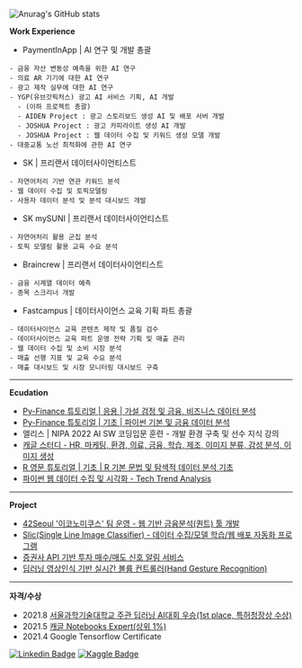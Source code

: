 ![Anurag's GitHub stats](https://github-readme-stats.vercel.app/api?username=sw-song&show_icons=true&theme=merko)

**Work Experience**


- PaymentInApp | AI 연구 및 개발 총괄
```
- 금융 자산 변동성 예측을 위한 AI 연구
- 의료 AR 기기에 대한 AI 연구
- 광고 제작 실무에 대한 AI 연구
- YGP(유브갓픽처스) 광고 AI 서비스 기획, AI 개발
  - (이하 프로젝트 총괄)
  - AIDEN Project : 광고 스토리보드 생성 AI 및 배포 서버 개발
  - JOSHUA Project : 광고 카피라이트 생성 AI 개발
  - JOSHUA Project : 웹 데이터 수집 및 키워드 생성 모델 개발
- 대중교통 노선 최적화에 관한 AI 연구
```

- SK | 프리랜서 데이터사이언티스트
```
- 자연어처리 기반 연관 키워드 분석
- 웹 데이터 수집 및 토픽모델링
- 사용자 데이터 분석 및 분석 대시보드 개발
```

- SK mySUNI | 프리랜서 데이터사이언티스트
```
- 자연어처리 활용 군집 분석
- 토픽 모델링 활용 교육 수요 분석
```

- Braincrew | 프리랜서 데이터사이언티스트
```
- 금융 시계열 데이터 예측
- 종목 스크리너 개발
```

- Fastcampus | 데이터사이언스 교육 기획 파트 총괄
```
- 데이터사이언스 교육 콘텐츠 제작 및 품질 검수
- 데이터사이언스 교육 파트 운영 전략 기획 및 매출 관리
- 웹 데이터 수집 및 소비 시장 분석 
- 매출 선행 지표 및 교육 수요 분석
- 매출 대시보드 및 시장 모니터링 대시보드 구축
```
---
**Ecudation**
- [Py-Finance 튜토리얼 | 응용 | 가설 검정 및 금융, 비즈니스 데이터 분석](https://github.com/sw-song/py_finance_practice)
- [Py-Finance 튜토리얼 | 기초 | 파이썬 기본 및 금융 데이터 분석](https://github.com/sw-song/py_finance)
- 엘리스 | NIPA 2022 AI SW 코딩입문 훈련 - 개발 환경 구축 및 선수 지식 강의
- [캐글 스터디 - HR, 마케팅, 환경, 의료, 금융, 학습, 제조, 이미지 분류, 감성 분석, 이미지 생성](https://github.com/sw-song/kaggle-study)
- [R 영문 튜토리얼 | 기초 | R 기본 문법 및 탐색적 데이터 분석 기초](https://sw-song.github.io/rbook/)
- [파이썬 웹 데이터 수집 및 시각화 - Tech Trend Analysis](https://github.com/sw-song/Tech-Trends-2020)

---
**Project**
- [42Seoul '이코노미쿠스' 팀 운영 - 웹 기반 금융분석(퀀트) 툴 개발](https://github.com/economicus)
- [Slic(Single Line Image Classifier) - 데이터 수집/모델 학습/웹 배포 자동화 프로그램](https://github.com/sw-song/Slic)
- [증권사 API 기반 투자 매수/매도 신호 알림 서비스](https://github.com/sw-song/kiwoom)
- [딥러닝 영상인식 기반 실시간 볼륨 컨트롤러(Hand Gesture Recognition)](https://github.com/sw-song/RealTime_Gesture_VolumeControl)

---
**자격/수상**
- 2021.8 [서울과학기술대학교 주관 딥러닝 AI대회 우승(1st place, 특허청장상 수상)](https://github.com/sw-song/GAN_Project)
- 2021.5 [캐글 Notebooks Expert(상위 1%)](https://www.kaggle.com/songseungwon)
- 2021.4 Google Tensorflow Certificate

[![Linkedin Badge](https://img.shields.io/badge/-LinkedIn-007DC1?style=rounde&logo=Linkedin&link=https://www.linkedin.com/in/seungwonsong/)](https://www.linkedin.com/in/seungwonsong/)
[![Kaggle Badge](https://img.shields.io/badge/-Kaggle-20BEFF?style=round&logo=Keras&logoColor=white&link=https://www.kaggle.com/songseungwon)](https://www.kaggle.com/songseungwon)
